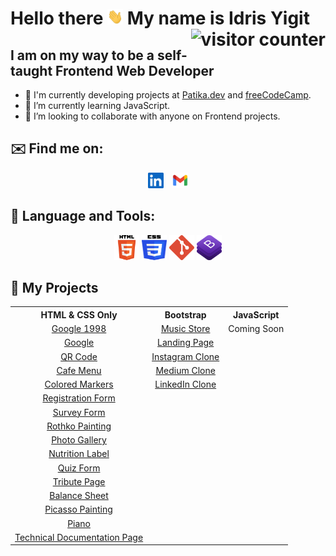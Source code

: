 # Hello there <img src="assets/hello gif.webp" width="25" height="25"> My name is Idris Yigit <img src="https://visitor-badge.laobi.icu/badge?page_id=idrisyigit.idrisyigit" alt="visitor counter" align="right">

## I am on my way to be a self-taught Frontend Web Developer
- 🔭 I'm currently developing projects at <a href=https://www.patika.dev/tr>Patika.dev</a> and <a href=https://www.freecodecamp.org/learn>freeCodeCamp</a>.
- 🌱 I’m currently learning JavaScript.
- 💞️ I’m looking to collaborate with anyone on Frontend projects.

## ✉️ Find me on:
<p align="center">
    <a style="margin-right:10px" href="https://www.linkedin.com/in/yigitmustu/" target="_blank"><img src="./assets/linkedin.png" width=25 height=25></a>
    <a href="mailto:idrisyigitm@gmail.com" target="_blank"><img src="./assets/gmail.png" width=25 height=25></a>
</p>

## 🧰 Language and Tools:
<p align="center">
    <a href="https://html.com/" target="_blank"><img src="./assets/HTML5.svg" width=40 height=40></a>
    <a href="https://en.wikipedia.org/wiki/CSS" target="_blank"><img src="./assets/CSS3.svg" width=40 height=40></a>
    <a href="https://git-scm.com/" target="_blank"><img src="./assets/git.svg" width=40 height=40></a>
    <a href="https://getbootstrap.com/" target="_blank"><img src="./assets/bootstrap.logo.png" width=40 height=40></a>
</p>

## 🚀 My Projects
<div align='center'>
<table>
  <tr > 
      <th>HTML & CSS Only</th>
      <th>Bootstrap</th>   
      <th>JavaScript</th>     
  </tr>

  <tr style="text-align:center;">
    <td><a href="https://github.com/idrisyigit/Google1998-Clone" target="_blank">Google 1998</a></td>
    <td><a href="https://github.com/idrisyigit/Music-Store" target="_blank">Music Store</a></td>
    <td>Coming Soon</td>
  </tr>
  <tr style="text-align:center;">
    <td><a href="https://github.com/idrisyigit/Google-Clone" target="_blank">Google</a></td>
    <td><a href="https://github.com/idrisyigit/Bootstrap-Task" target="_blank">Landing Page</a></td>
    <td></td>
  </tr>
  <tr style="text-align:center;">
    <td><a href="https://github.com/idrisyigit/QR-Code" target="_blank">QR Code</a></td>
    <td><a href="https://github.com/idrisyigit/Instagram-Clone" target="_blank">Instagram Clone</a></td>
    <td></td>
  </tr>
  <tr style="text-align:center;">
    <td><a href="https://github.com/idrisyigit/Cafe-Menu" target="_blank">Cafe Menu</a></td>
    <td><a href="https://github.com/idrisyigit/Medium-Clone" target="_blank">Medium Clone</a></td>
    <td></td>
  </tr>
  <tr style="text-align:center;">
    <td><a href="https://github.com/idrisyigit/Colored-Markers" target="_blank">Colored Markers</a></td>
    <td><a href="https://github.com/idrisyigit/LinkedIn-Clone" target="_blank">LinkedIn Clone</a></td>
    <td></td>
  </tr>
  <tr style="text-align:center;">
    <td><a href="https://github.com/idrisyigit/Registration-Form" target="_blank">Registration Form</a></td>
    <td></td>
    <td></td>
  </tr>
  <tr style="text-align:center;">
    <td><a href="https://github.com/idrisyigit/Survey-Form" target="_blank">Survey Form</a></td>
    <td></td>
    <td></td>
  </tr>
  <tr style="text-align:center;">
    <td><a href="https://github.com/idrisyigit/Rothko-Painting" target="_blank">Rothko Painting</a></td>
    <td></td>
    <td></td>
  </tr>
  <tr style="text-align:center;">
    <td><a href="https://github.com/idrisyigit/Photo-Gallery" target="_blank">Photo Gallery</a></td>
    <td></td>
    <td></td>
  </tr>
  <tr style="text-align:center;">
    <td><a href="https://github.com/idrisyigit/Nutrition-Label" target="_blank">Nutrition Label</a></td>
    <td></td>
    <td></td>
  </tr>
  <tr style="text-align:center;">
    <td><a href="https://github.com/idrisyigit/Quiz" target="_blank">Quiz Form</a></td>
    <td></td>
    <td></td>
  </tr>
  <tr style="text-align:center;">
    <td><a href="https://github.com/idrisyigit/Tribute-Page" target="_blank">Tribute Page</a></td>
    <td></td>
    <td></td>
  </tr>
  <tr style="text-align:center;">
    <td><a href="https://github.com/idrisyigit/Balance-Sheet" target="_blank">Balance Sheet</a></td>
    <td></td>
    <td></td>
  </tr>
  <tr style="text-align:center;">
    <td><a href="https://github.com/idrisyigit/Picasso-Painting" target="_blank">Picasso Painting</a></td>
    <td></td>
    <td></td>
  </tr>
   <tr style="text-align:center;">
    <td><a href="https://github.com/idrisyigit/Piano" target="_blank">Piano</a></td>
    <td></td>
    <td></td>
  </tr>
  </tr>
   <tr style="text-align:center;">
    <td><a href="https://github.com/idrisyigit/Technical-Documentation-Page" target="_blank">Technical Documentation Page</a></td>
    <td></td>
    <td></td>
  </tr>
  
 </table>
</div>






<!---
idrisyigit/idrisyigit is a ✨ special ✨ repository because its `README.md` (this file) appears on your GitHub profile.
You can click the Preview link to take a look at your changes.
--->

